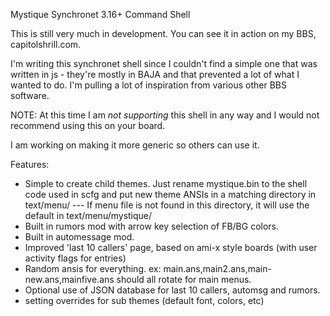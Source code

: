 Mystique Synchronet 3.16+ Command Shell

This is still very much in development. You can see it in action on my BBS, capitolshrill.com.


I'm writing this synchronet shell since I couldn't find a simple one that was written in js - they're mostly in BAJA and that prevented a lot of what I wanted to do. I'm pulling a lot of inspiration from various other BBS software.

NOTE: At this time I am *not supporting* this shell in any way and I would not recommend using this on your board.

I am working on making it more generic so others can use it.



Features: 

* Simple to create child themes. Just rename mystique.bin to the shell code used in scfg and put new theme ANSIs in a matching directory in text/menu/ --- If menu file is not found in this directory, it will use the default in text/menu/mystique/
* Built in rumors mod with arrow key selection of FB/BG colors.
* Built in automessage mod.
* Improved 'last 10 callers' page, based on ami-x style boards (with user activity flags for entries)
* Random ansis for everything. ex: main.ans,main2.ans,main-new.ans,mainfive.ans should all rotate for main menus.
* Optional use of JSON database for last 10 callers, automsg and rumors.
* setting overrides for sub themes (default font, colors, etc)

